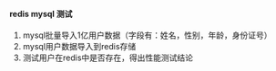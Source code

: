 #### redis mysql 测试

1. mysql批量导入1亿用户数据（字段有：姓名，性别，年龄，身份证号）
2. mysql用户数据导入到redis存储
3. 测试用户在redis中是否存在，得出性能测试结论
